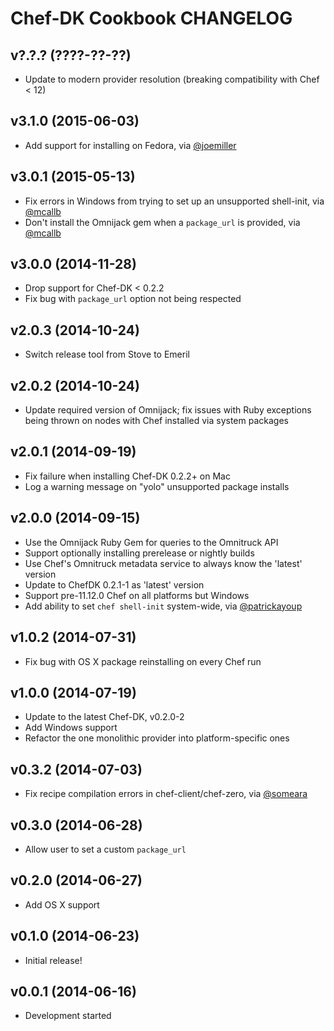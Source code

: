 Chef-DK Cookbook CHANGELOG
==========================

v?.?.? (????-??-??)
-------------------
* Update to modern provider resolution (breaking compatibility with Chef < 12)

v3.1.0 (2015-06-03)
-------------------
* Add support for installing on Fedora, via [@joemiller][]

[@joemiller]: https://github.com/joemiller

v3.0.1 (2015-05-13)
-------------------
* Fix errors in Windows from trying to set up an unsupported shell-init, via
  [@mcallb][]
* Don't install the Omnijack gem when a `package_url` is provided, via
  [@mcallb][]

[@mcallb]: https://github.com/mcallb

v3.0.0 (2014-11-28)
-------------------
* Drop support for Chef-DK < 0.2.2
* Fix bug with `package_url` option not being respected

v2.0.3 (2014-10-24)
-------------------
* Switch release tool from Stove to Emeril

v2.0.2 (2014-10-24)
-------------------
* Update required version of Omnijack; fix issues with Ruby exceptions being
  thrown on nodes with Chef installed via system packages

v2.0.1 (2014-09-19)
-------------------
* Fix failure when installing Chef-DK 0.2.2+ on Mac
* Log a warning message on "yolo" unsupported package installs

v2.0.0 (2014-09-15)
-------------------
* Use the Omnijack Ruby Gem for queries to the Omnitruck API
* Support optionally installing prerelease or nightly builds
* Use Chef's Omnitruck metadata service to always know the 'latest' version
* Update to ChefDK 0.2.1-1 as 'latest' version
* Support pre-11.12.0 Chef on all platforms but Windows
* Add ability to set `chef shell-init` system-wide, via [@patrickayoup][]

[@patrickayoup]: https://github.com/patrickayoup

v1.0.2 (2014-07-31)
-------------------
* Fix bug with OS X package reinstalling on every Chef run

v1.0.0 (2014-07-19)
-------------------
* Update to the latest Chef-DK, v0.2.0-2
* Add Windows support
* Refactor the one monolithic provider into platform-specific ones

v0.3.2 (2014-07-03)
-------------------
* Fix recipe compilation errors in chef-client/chef-zero, via [@someara][]

[@someara]: https://github.com/someara


v0.3.0 (2014-06-28)
-------------------
* Allow user to set a custom `package_url`


v0.2.0 (2014-06-27)
-------------------
* Add OS X support


v0.1.0 (2014-06-23)
-------------------
- Initial release!


v0.0.1 (2014-06-16)
-------------------
- Development started
